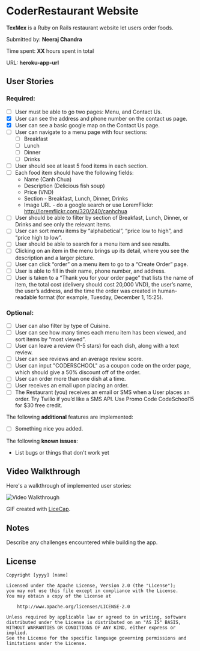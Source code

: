 # CoderRestaurant Website

**TexMex** is a Ruby on Rails restaurant website let users order foods.

Submitted by: **Neeraj Chandra**

Time spent: **XX** hours spent in total

URL: **heroku-app-url**

## User Stories

### Required:

* [ ] User must be able to go two pages: Menu, and Contact Us.
* [X] User can see the address and phone number on the contact us page.
* [X] User can see a basic google map on the Contact Us page.
* [ ] User can navigate to a menu page with four sections:
  * [ ] Breakfast
  * [ ] Lunch
  * [ ] Dinner
  * [ ] Drinks
* [ ] User should see at least 5 food items in each section.
* [ ] Each food item should have the following fields:
  * Name (Canh Chua)
  * Description (Delicious fish soup)
  * Price (VND)
  * Section - Breakfast, Lunch, Dinner, Drinks
  * Image URL - do a google search or use LoremFlickr: http://loremflickr.com/320/240/canhchua
* [ ] User should be able to filter by section of Breakfast, Lunch, Dinner, or Drinks and see only the relevant items.
* [ ] User can sort menu items by “alphabetical”, “price low to high”, and “price high to low”.
* [ ] User should be able to search for a menu item and see results.
* [ ] Clicking on an item in the menu brings up its detail, where you see the description and a larger picture.
* [ ] User can click “order” on a menu item to go to a “Create Order” page.
* [ ] User is able to fill in their name, phone number, and address.
* [ ] User is taken to a “Thank you for your order page” that lists the name of item, the total cost (delivery should cost 20,000 VND), the user’s name, the user’s address, and the time the order was created in human-readable format (for example, Tuesday, December 1, 15:25).

### Optional:

* [ ] User can also filter by type of Cuisine.
* [ ] User can see how many times each menu item has been viewed, and sort items by “most viewed”.
* [ ] User can leave a review (1-5 stars) for each dish, along with a text review.
* [ ] User can see reviews and an average review score.
* [ ] User can input "CODERSCHOOL" as a coupon code on the order page, which should give a 50% discount off of the order.
* [ ] User can order more than one dish at a time.
* [ ] User receives an email upon placing an order.
* [ ] The Restaurant (you) receives an email or SMS when a User places an order. Try Twilio if you’d like a SMS API. Use Promo Code CodeSchool15 for $30 free credit.

The following **additional** features are implemented:

* [ ] Something nice you added.

The following **known issues**:

* List bugs or things that don't work yet

## Video Walkthrough

Here's a walkthrough of implemented user stories:

![Video Walkthrough](path-to-your-GIF-file)

GIF created with [LiceCap](http://www.cockos.com/licecap/).

## Notes

Describe any challenges encountered while building the app.

## License

    Copyright [yyyy] [name]

    Licensed under the Apache License, Version 2.0 (the "License");
    you may not use this file except in compliance with the License.
    You may obtain a copy of the License at

        http://www.apache.org/licenses/LICENSE-2.0

    Unless required by applicable law or agreed to in writing, software
    distributed under the License is distributed on an "AS IS" BASIS,
    WITHOUT WARRANTIES OR CONDITIONS OF ANY KIND, either express or implied.
    See the License for the specific language governing permissions and
    limitations under the License.
